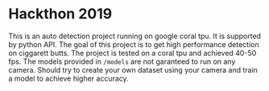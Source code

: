 # Hackthon 2019
This is an auto detection project running on google coral tpu. It is supported by python API. The goal of this project is to get high performance detection on ciggarett butts. The project is tested on a coral tpu and achieved 40-50 fps. The models provided in ```/models``` are not garanteed to run on any camera. Should try to create your own dataset using your camera and train a model to achieve higher accuracy.
